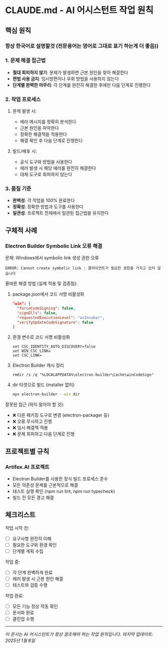# CLAUDE.md - AI 어시스턴트 작업 원칙

## 핵심 원칙

### 항상 한국어로 설명할것 (전문용어는 영어로 그대로 표기 하는게 더 좋음))

### 1. 문제 해결 접근법
- **절대 회피하지 않기**: 문제가 발생하면 근본 원인을 찾아 해결한다
- **편법 사용 금지**: 임시방편이나 우회 방법을 사용하지 않는다
- **단계별 완벽한 마무리**: 각 단계를 완전히 해결한 후에만 다음 단계로 진행한다

### 2. 작업 프로세스
1. 문제 발생 시:
   - 에러 메시지를 정확히 분석한다
   - 근본 원인을 파악한다
   - 정확한 해결책을 적용한다
   - 해결 확인 후 다음 단계로 진행한다

2. 빌드/배포 시:
   - 공식 도구와 방법을 사용한다
   - 에러 발생 시 해당 에러를 완전히 해결한다
   - 대체 도구로 회피하지 않는다

### 3. 품질 기준
- **완벽성**: 각 작업을 100% 완료한다
- **정확성**: 정확한 방법과 도구를 사용한다
- **일관성**: 프로젝트 전체에서 일관된 접근법을 유지한다

## 구체적 사례

### Electron Builder Symbolic Link 오류 해결
문제: Windows에서 symbolic link 생성 권한 오류
```
ERROR: Cannot create symbolic link : 클라이언트가 필요한 권한을 가지고 있지 않습니다
```

올바른 해결 방법 (실제 적용 및 검증됨):
1. package.json에서 코드 서명 비활성화
   ```json
   "win": {
     "forceCodeSigning": false,
     "signDlls": false,
     "requestedExecutionLevel": "asInvoker",
     "verifyUpdateCodeSignature": false
   }
   ```
2. 환경 변수로 코드 서명 비활성화
   ```batch
   set CSC_IDENTITY_AUTO_DISCOVERY=false
   set WIN_CSC_LINK=
   set CSC_LINK=
   ```
3. Electron Builder 캐시 정리
   ```batch
   rmdir /s /q "%LOCALAPPDATA%\electron-builder\Cache\winCodeSign"
   ```
4. dir 타겟으로 빌드 (installer 없이)
   ```bash
   npx electron-builder --win dir
   ```

잘못된 접근 (하지 말아야 할 것):
- ❌ 다른 패키징 도구로 변경 (electron-packager 등)
- ❌ 오류 무시하고 진행
- ❌ 임시 해결책 적용
- ❌ 문제 회피하고 다음 단계로 진행

## 프로젝트별 규칙

### Artifex.AI 프로젝트
- Electron Builder를 사용한 정식 빌드 프로세스 준수
- 모든 의존성 문제를 근본적으로 해결
- 테스트 실행 확인 (npm run lint, npm run typecheck)
- 빌드 전 모든 경고 해결

## 체크리스트

작업 시작 전:
- [ ] 요구사항 완전히 이해
- [ ] 필요한 도구와 환경 확인
- [ ] 단계별 계획 수립

작업 중:
- [ ] 각 단계 완벽하게 완료
- [ ] 에러 발생 시 근본 원인 해결
- [ ] 테스트와 검증 수행

작업 완료:
- [ ] 모든 기능 정상 작동 확인
- [ ] 문서화 완료
- [ ] 클린업 수행

---

*이 문서는 AI 어시스턴트가 항상 참조해야 하는 작업 원칙입니다.*
*마지막 업데이트: 2025년 1월 8일*